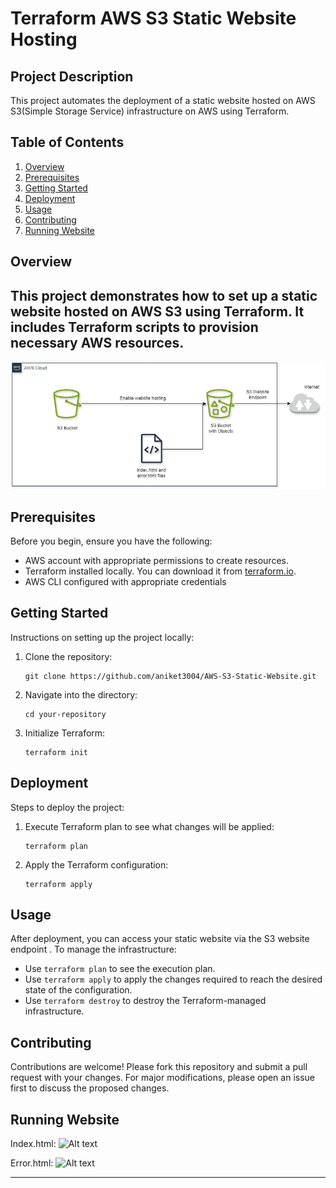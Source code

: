 # Terraform AWS S3 Static Website Hosting

## Project Description
This project automates the deployment of a static website hosted on AWS S3(Simple Storage Service) infrastructure on AWS using Terraform.
## Table of Contents

1. [Overview](#overview)
2. [Prerequisites](#prerequisites)
3. [Getting Started](#getting-started)
4. [Deployment](#deployment)
5. [Usage](#usage)
6. [Contributing](#contributing)
7. [Running Website](#running-website)

## Overview
This project demonstrates how to set up a static website hosted on AWS S3 using Terraform. It includes Terraform scripts to provision necessary AWS resources.
-----
![Alt text](/images/S3.png)


## Prerequisites

Before you begin, ensure you have the following:
- AWS account with appropriate permissions to create resources.
- Terraform installed locally. You can download it from [terraform.io](https://www.terraform.io/downloads.html).
- AWS CLI configured with appropriate credentials

## Getting Started

Instructions on setting up the project locally:
1. Clone the repository: 
   ```
   git clone https://github.com/aniket3004/AWS-S3-Static-Website.git
   ```
2. Navigate into the directory:
   ```
   cd your-repository
   ```
3. Initialize Terraform:
   ```
   terraform init

## Deployment

Steps to deploy the project:
1. Execute Terraform plan to see what changes will be applied:
   ```
   terraform plan
   ```
2. Apply the Terraform configuration:
   ```
   terraform apply
   ```

## Usage

After deployment, you can access your static website via the S3 website endpoint . To manage the infrastructure:
- Use `terraform plan` to see the execution plan.
- Use `terraform apply` to apply the changes required to reach the desired state of the configuration.
- Use `terraform destroy` to destroy the Terraform-managed infrastructure.

## Contributing

Contributions are welcome! Please fork this repository and submit a pull request with your changes. For major modifications, please open an issue first to discuss the proposed changes.

## Running Website

Index.html:
![Alt text](/images/image1.png)

Error.html:
![Alt text](/images/image2.png)

---

